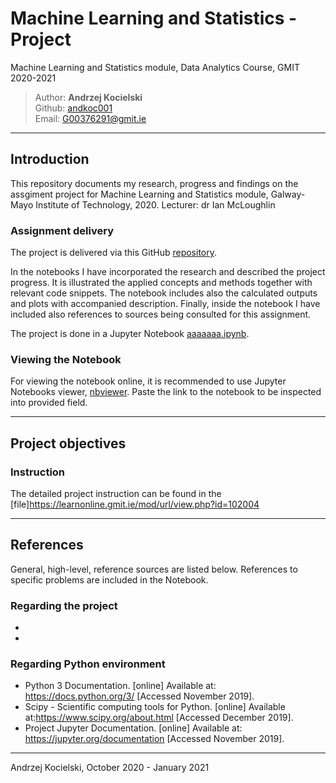 # Machine Learning and Statistics - Project
Machine Learning and Statistics module, Data Analytics Course, GMIT 2020-2021

>Author: **Andrzej Kocielski**  
>Github: [andkoc001](https://github.com/andkoc001/)  
>Email: G00376291@gmit.ie

___
## Introduction

This repository documents my research, progress and findings on the assgiment project for Machine Learning and Statistics module, Galway-Mayo Institute of Technology, 2020. Lecturer: dr Ian McLoughlin


### Assignment delivery

The project is delivered via this GitHub [repository](https://github.com/andkoc001/Machine-Learning-and-Statistics.git).

In the notebooks I have incorporated the research and described the project progress. It is illustrated the applied concepts and methods together with relevant code snippets. The notebook includes also the calculated outputs and plots with accompanied description. Finally, inside the notebook I have included also references to sources being consulted for this assignment.

The project is done in a Jupyter Notebook [aaaaaaa.ipynb](https://github.com/andkoc001/data_synthesis/blob/master/MLaS_Tasks.ipynb).

### Viewing the Notebook

For viewing the notebook online, it is recommended to use Jupyter Notebooks viewer, [nbviewer](https://nbviewer.jupyter.org/). Paste the link to the notebook to be inspected into provided field.

___
## Project objectives

### Instruction 

The detailed project instruction can be found in the [file]<https://learnonline.gmit.ie/mod/url/view.php?id=102004>  

___
## References

General, high-level, reference sources are listed below. References to specific problems are included in the Notebook.

### Regarding the project

-  
-

### Regarding Python environment

- Python 3 Documentation. [online] Available at: <https://docs.python.org/3/> [Accessed November 2019].
- Scipy - Scientific computing tools for Python.  [online] Available at:<https://www.scipy.org/about.html> [Accessed December 2019].
- Project Jupyter Documentation. [online] Available at: <https://jupyter.org/documentation> [Accessed November 2019].


___
Andrzej Kocielski, October 2020 - January 2021

